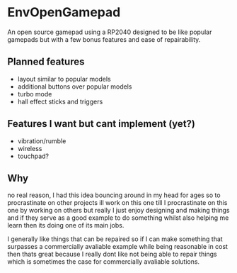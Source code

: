 # EnvOpenGamepad
 An open source gamepad using a RP2040 designed to be like popular gamepads but with a few bonus features and ease of repairability.



## Planned features
- layout similar to popular models
- additional buttons over popular models
- turbo mode
- hall effect sticks and triggers


## Features I want but cant implement (yet?)
- vibration/rumble
- wireless
- touchpad?

## Why

no real reason, I had this idea bouncing around in my head for ages so to procrastinate on other projects ill work on this one till I procrastinate on this one by working on others but really I just enjoy designing and making things and if they serve as a good example to do something whilst also helping me learn then its doing one of its main jobs.

I generally like things that can be repaired so if I can make something that surpasses a commercially avaliable example while being reasonable in cost then thats great because I really dont like not being able to repair things which is sometimes the case for commercially avaliable solutions.